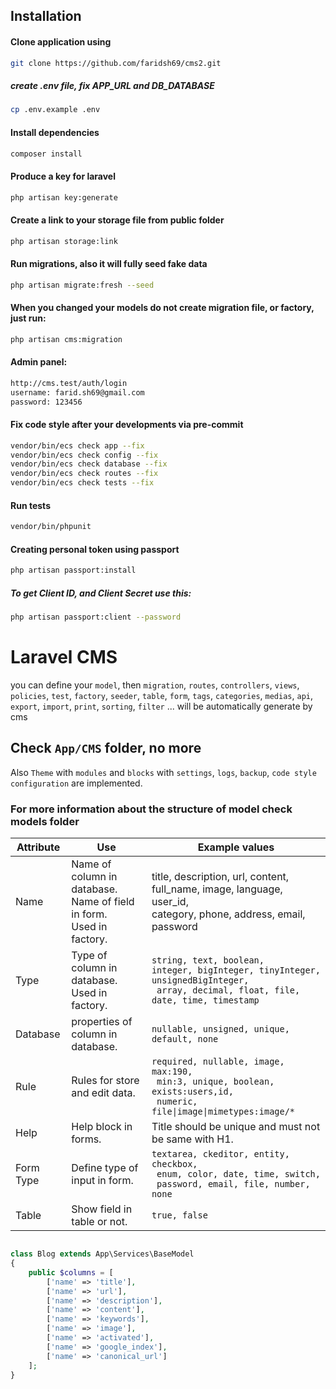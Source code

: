 ## Installation

#### Clone application using

```sh
git clone https://github.com/faridsh69/cms2.git
```

##### create .env file, fix APP_URL and DB_DATABASE

```sh
cp .env.example .env
```

#### Install dependencies

```sh
composer install
```

#### Produce a key for laravel

```sh
php artisan key:generate
```

#### Create a link to your storage file from public folder

```sh
php artisan storage:link
```

#### Run migrations, also it will fully seed fake data

```sh
php artisan migrate:fresh --seed
```

#### When you changed your models do not create migration file, or factory, just run: 

```sh
php artisan cms:migration
```

#### Admin panel:

```sh
http://cms.test/auth/login
username: farid.sh69@gmail.com
password: 123456
```

#### Fix code style after your developments via pre-commit

```sh
vendor/bin/ecs check app --fix
vendor/bin/ecs check config --fix
vendor/bin/ecs check database --fix
vendor/bin/ecs check routes --fix
vendor/bin/ecs check tests --fix
```

#### Run tests

```sh
vendor/bin/phpunit
```

#### Creating personal token using passport

```sh
php artisan passport:install
```

##### To get Client ID, and Client Secret use this:

```sh
php artisan passport:client --password
```

# Laravel CMS

you can define your `model`, then `migration`, `routes`, `controllers`, `views`, `policies`, `test`, `factory`, `seeder`, `table`, `form`, `tags`, `categories`, `medias`, `api`, `export`, `import`, `print`, `sorting`, `filter` ... will be automatically generate by cms

## Check `App/CMS` folder, no more

Also `Theme` with `modules` and `blocks` with `settings`, `logs`, `backup`, `code style configuration` are implemented.


### For more information about the structure of model check models folder

<table class="table">
	<thead>
		<th>Attribute</th>
		<th>Use</th>
		<th>Example values</th>
	</thead>
	<tbody>
		<tr>
			<td>Name</td>
			<td>Name of column in database.<br>Name of field in form.<br>Used in factory.</td>
			<td>title, description, url, content,<br> full_name, image, language, user_id,<br> category, phone, address, email, password</td>
		</tr>
		<tr>
			<td>Type</td>
			<td>Type of column in database.<br>Used in factory.</td>
			<td><code>string, text, boolean, <br>integer, bigInteger, tinyInteger, unsignedBigInteger,<br> array, decimal, float, file, date, time, timestamp</code></td>
		</tr>
		<tr>
			<td>Database</td>
			<td>properties of column in database.</td>
			<td><code>nullable, unsigned, unique, default, none</code></td>
		</tr>
		<tr>
			<td>Rule</td>
			<td>Rules for store and edit data.</td>
			<td><code>required, nullable, image, max:190,<br> min:3, unique, boolean, exists:users,id,<br> numeric, file|image|mimetypes:image/*</code></td>
		</tr>
		<tr>
			<td>Help</td>
			<td>Help block in forms.</td>
			<td>Title should be unique and must not be same with H1.</td>
		</tr>
		<tr>
			<td>Form Type</td>
			<td>Define type of input in form.</td>
			<td><code>textarea, ckeditor, entity, checkbox,<br> enum, color, date, time, switch,<br> password, email, file, number, none</code></td>
		</tr>
		<tr>
			<td>Table</td>
			<td>Show field in table or not.</td>
			<td><code>true, false</code></td>
		</tr>		
	</tbody>
</table> 

```php

class Blog extends App\Services\BaseModel
{
	public $columns = [
		['name' => 'title'],
		['name' => 'url'],
		['name' => 'description'],
		['name' => 'content'],
		['name' => 'keywords'],
		['name' => 'image'],
		['name' => 'activated'],
		['name' => 'google_index'],
		['name' => 'canonical_url']
	];
}
```
